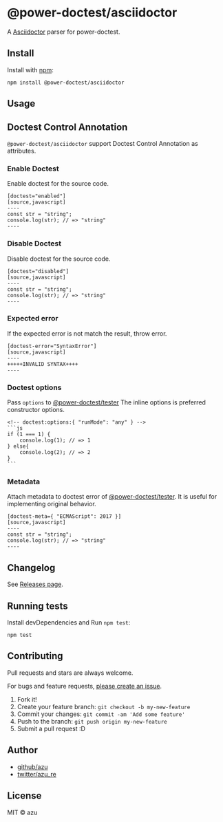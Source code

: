 # @power-doctest/asciidoctor

A [Asciidoctor](https://asciidoctor.org/) parser for power-doctest.

## Install

Install with [npm](https://www.npmjs.com/):

    npm install @power-doctest/asciidoctor

## Usage

## Doctest Control Annotation

`@power-doctest/asciidoctor` support Doctest Control Annotation as attributes.

### Enable Doctest

Enable doctest for the source code.

```asciidoc
[doctest="enabled"]
[source,javascript]
----
const str = "string";
console.log(str); // => "string"
----
```

### Disable Doctest

Disable doctest for the source code.

```asciidoc
[doctest="disabled"]
[source,javascript]
----
const str = "string";
console.log(str); // => "string"
----
```

### Expected error

If the expected error is not match the result, throw error.

```asciidoc
[doctest-error="SyntaxError"]
[source,javascript]
----
+++++INVALID SYNTAX++++
----
```

### Doctest options

Pass `options` to [@power-doctest/tester](https://www.npmjs.com/package/@power-doctest/tester)
The inline options is preferred constructor options.

    <!-- doctest:options:{ "runMode": "any" } -->
    ```js
    if (1 === 1) {
        console.log(1); // => 1
    } else{
        console.log(2); // => 2
    }
    ```

### Metadata

Attach metadata to doctest error of [@power-doctest/tester](https://www.npmjs.com/package/@power-doctest/tester).
It is useful for implementing original behavior.

     
```asciidoc
[doctest-meta={ "ECMAScript": 2017 }]
[source,javascript]
----
const str = "string";
console.log(str); // => "string"
----
```

## Changelog

See [Releases page](https://github.com/azu/power-doctest/releases).

## Running tests

Install devDependencies and Run `npm test`:

    npm test

## Contributing

Pull requests and stars are always welcome.

For bugs and feature requests, [please create an issue](https://github.com/azu/power-doctest/issues).

1. Fork it!
2. Create your feature branch: `git checkout -b my-new-feature`
3. Commit your changes: `git commit -am 'Add some feature'`
4. Push to the branch: `git push origin my-new-feature`
5. Submit a pull request :D

## Author

- [github/azu](https://github.com/azu)
- [twitter/azu_re](https://twitter.com/azu_re)

## License

MIT © azu
